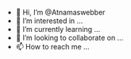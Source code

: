 - 👋 Hi, I’m @Atnamaswebber
- 👀 I’m interested in ...
- 🌱 I’m currently learning ...
- 💞️ I’m looking to collaborate on ...
- 📫 How to reach me ...

<!---
Atnamaswebber/Atnamaswebber is a ✨ special ✨ repository because its `README.md` (this file) appears on your GitHub profile.
You can click the Preview link to take a look at your changes.
--->

